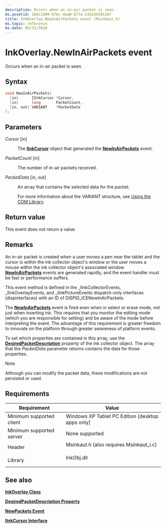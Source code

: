 ```yaml
---
description: Occurs when an in-air packet is seen.
ms.assetid: 10dc1909-bfbc-4ea0-b77a-e33149205107
title: InkOverlay.NewInAirPackets event (Msinkaut.h)
ms.topic: reference
ms.date: 05/31/2018
---
```


# InkOverlay.NewInAirPackets event

Occurs when an in-air packet is seen.

## Syntax


```C++
void NewInAirPackets(
  [in]      IInkCursor *Cursor,
  [in]      long       PacketCount,
  [in, out] VARIANT    *PacketData
);
```



## Parameters

<dl> <dt>

*Cursor* \[in\]
</dt> <dd>

The [**IInkCursor**](/windows/desktop/api/msinkaut/nn-msinkaut-iinkcursor) object that generated the [**NewInAirPackets**](inkcollector-newinairpackets.md) event.

</dd> <dt>

*PacketCount* \[in\]
</dt> <dd>

The number of in-air packets received.

</dd> <dt>

*PacketData* \[in, out\]
</dt> <dd>

An array that contains the selected data for the packet.

For more information about the VARIANT structure, see [Using the COM Library](using-the-com-library.md).

</dd> </dl>

## Return value

This event does not return a value.

## Remarks

An in-air packet is created when a user moves a pen near the tablet and the cursor is within the ink collector object's window or the user moves a mouse within the ink collector object's associated window. [**NewInAirPackets**](inkcollector-newinairpackets.md) events are generated rapidly, and the event handler must be fast or performance suffers.

This event method is defined in the \_IInkCollectorEvents, \_IInkOverlayEvents, and \_IInkPictureEvents dispatch-only interfaces (dispinterfaces) with an ID of DISPID\_ICENewInAirPackets.

The [**NewInAirPackets**](inkcollector-newinairpackets.md) event is fired even when in select or erase mode, not just when inserting ink. This requires that you monitor the editing mode (which you are responsible for setting) and be aware of the mode before interpreting the event. The advantage of this requirement is greater freedom to innovate on the platform through greater awareness of platform events.

To set which properties are contained in this array, use the [**DesiredPacketDescription**](/windows/desktop/api/msinkaut/nf-msinkaut-iinkcollector-get_desiredpacketdescription) property of the ink collector object. The array that the *PacketData* parameter returns contains the data for those properties.

> [!Note]  
> Although you can modify the packet data, these modifications are not persisted or used.

 

## Requirements



| Requirement | Value |
|-------------------------------------|---------------------------------------------------------------------------------------------------------------------|
| Minimum supported client<br/> | Windows XP Tablet PC Edition \[desktop apps only\]<br/>                                                       |
| Minimum supported server<br/> | None supported<br/>                                                                                           |
| Header<br/>                   | <dl> <dt>Msinkaut.h (also requires Msinkaut\_i.c)</dt> </dl> |
| Library<br/>                  | <dl> <dt>InkObj.dll</dt> </dl>                               |



## See also

<dl> <dt>

[**InkOverlay Class**](inkoverlay-class.md)
</dt> <dt>

[**DesiredPacketDescription Property**](/windows/desktop/api/msinkaut/nf-msinkaut-iinkcollector-get_desiredpacketdescription)
</dt> <dt>

[**NewPackets Event**](inkcollector-newpackets.md)
</dt> <dt>

[**IInkCursor Interface**](/windows/desktop/api/msinkaut/nn-msinkaut-iinkcursor)
</dt> </dl>

 

 




